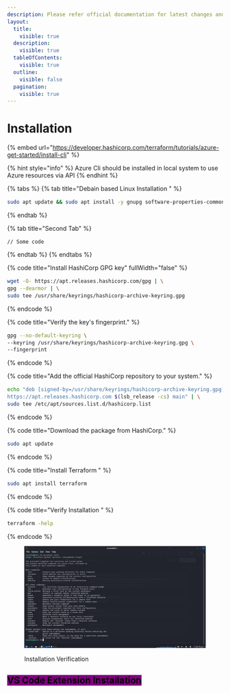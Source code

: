 ```yaml
---
description: Please refer official documentation for latest changes and installation
layout:
  title:
    visible: true
  description:
    visible: true
  tableOfContents:
    visible: true
  outline:
    visible: false
  pagination:
    visible: true
---
```


# Installation

{% embed url="https://developer.hashicorp.com/terraform/tutorials/azure-get-started/install-cli" %}

{% hint style="info" %}
Azure Cli should be installed in local system to use Azure resources via API&#x20;
{% endhint %}

{% tabs %}
{% tab title="Debain based Linux Installation " %}
```bash
sudo apt update && sudo apt install -y gnupg software-properties-common
```
{% endtab %}

{% tab title="Second Tab" %}
```
// Some code
```
{% endtab %}
{% endtabs %}

{% code title="Install  HashiCorp GPG key" fullWidth="false" %}
```bash
wget -O- https://apt.releases.hashicorp.com/gpg | \
gpg --dearmor | \
sudo tee /usr/share/keyrings/hashicorp-archive-keyring.gpg

```
{% endcode %}

{% code title="Verify the key's fingerprint." %}
```bash
gpg --no-default-keyring \
--keyring /usr/share/keyrings/hashicorp-archive-keyring.gpg \
--fingerprint

```
{% endcode %}

{% code title="Add the official HashiCorp repository to your system." %}
```bash
echo "deb [signed-by=/usr/share/keyrings/hashicorp-archive-keyring.gpg] \
https://apt.releases.hashicorp.com $(lsb_release -cs) main" | \
sudo tee /etc/apt/sources.list.d/hashicorp.list

```
{% endcode %}

{% code title="Download the package from HashiCorp." %}
```bash
sudo apt update
```
{% endcode %}

{% code title="Install Terraform " %}
```bash
sudo apt install terraform
```
{% endcode %}

{% code title="Verify Installation " %}
```bash
terraform -help
```
{% endcode %}

<figure><img src="../.gitbook/assets/image (4) (1).png" alt=""><figcaption><p>Installation Verification </p></figcaption></figure>

## <mark style="background-color:purple;">VS Code Extension Installation</mark>&#x20;

